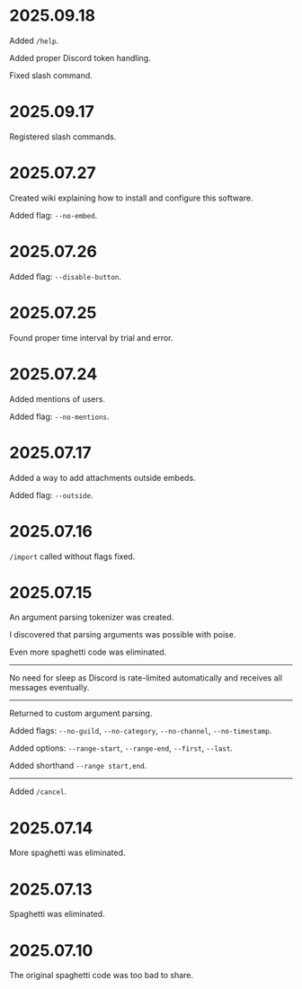 # 2025.09.18

Added `/help`.

Added proper Discord token handling.

Fixed slash command.

# 2025.09.17

Registered slash commands.

# 2025.07.27

Created wiki explaining how to install and configure this software.

Added flag: `--no-embed`.

# 2025.07.26

Added flag: `--disable-button`.

# 2025.07.25

Found proper time interval by trial and error.

# 2025.07.24

Added mentions of users.

Added flag: `--no-mentions`.

# 2025.07.17

Added a way to add attachments outside embeds.

Added flag: `--outside`.

# 2025.07.16

`/import` called without flags fixed.

# 2025.07.15

An argument parsing tokenizer was created.

I discovered that parsing arguments was possible with poise.

Even more spaghetti code was eliminated.

---

No need for sleep as Discord is rate-limited automatically and receives all messages eventually.

---

Returned to custom argument parsing.

Added flags: `--no-guild`, `--no-category`, `--no-channel`, `--no-timestamp`.

Added options: `--range-start`, `--range-end`, `--first`, `--last`.

Added shorthand `--range start,end`.

---

Added `/cancel`.

# 2025.07.14

More spaghetti was eliminated.

# 2025.07.13

Spaghetti was eliminated.

# 2025.07.10

The original spaghetti code was too bad to share.